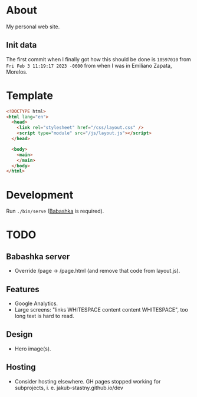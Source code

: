 # About

My personal web site.

## Init data

The first commit when I finally got how this should be done is `10597010` from `Fri Feb 3 11:19:17 2023 -0600` from when I was in Emiliano Zapata, Morelos.

# Template

```html
<!DOCTYPE html>
<html lang="en">
  <head>
    <link rel="stylesheet" href="/css/layout.css" />
    <script type="module" src="/js/layout.js"></script>
  </head>

  <body>
    <main>
    </main>
  </body>
</html>
```

# Development

Run `./bin/serve` ([Babashka](https://babashka.org) is required).

# TODO

## Babashka server

- Override /page -> /page.html (and remove that code from layout.js).

## Features

- Google Analytics.
- Large screens: "links WHITESPACE content content WHITESPACE", too long text is hard to read.

## Design

- Hero image(s).

## Hosting

- Consider hosting elsewhere. GH pages stopped working for subprojects, i. e. jakub-stastny.github.io/dev
